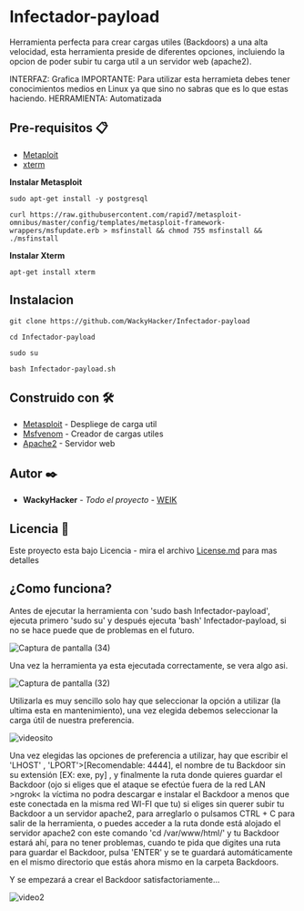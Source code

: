 # Infectador-payload
Herramienta perfecta para crear cargas utiles (Backdoors) a una alta velocidad, esta herramienta preside de diferentes opciones, incluiendo la opcion de poder subir tu carga util a un servidor web (apache2).

INTERFAZ: Grafica
IMPORTANTE: Para utilizar esta herramieta debes tener conocimientos medios en Linux ya que sino no sabras que es lo que estas haciendo.
HERRAMIENTA: Automatizada

## Pre-requisitos 📋

* [Metaploit](http://www.dropwizard.io/1.0.2/docs/) 
* [xterm](http://www.dropwizard.io/1.0.2/docs/) 

**Instalar Metasploit**
```
sudo apt-get install -y postgresql
```
```
curl https://raw.githubusercontent.com/rapid7/metasploit-omnibus/master/config/templates/metasploit-framework-wrappers/msfupdate.erb > msfinstall && chmod 755 msfinstall && ./msfinstall
```
**Instalar Xterm**
```
apt-get install xterm 
```
## Instalacion 
```
git clone https://github.com/WackyHacker/Infectador-payload
```
```
cd Infectador-payload 
```
```
sudo su
```
```
bash Infectador-payload.sh
```

## Construido con 🛠️

* [Metasploit](https://www.metasploit.com/) - Despliege de carga util
* [Msfvenom](https://www.metasploit.com/) - Creador de cargas utiles
* [Apache2](https://httpd.apache.org/) - Servidor web

## Autor ✒️

* **WackyHacker** - *Todo el proyecto* - [WEIK](https://github.com/WackyHacker)

## Licencia 📄

Este proyecto esta bajo Licencia - mira el archivo [License.md](https://github.com/WackyHacker/Infectador-payload/blob/master/License.md) para mas detalles

## ¿Como funciona?

Antes de ejecutar la herramienta con 'sudo bash Infectador-payload', ejecuta primero 'sudo su' y después ejecuta 'bash' Infectador-payload, si no se hace puede que de problemas en el futuro.


![Captura de pantalla (34)](https://user-images.githubusercontent.com/69093629/104134506-41d4f600-538a-11eb-8aff-79a331979e98.png)


Una vez la herramienta ya esta ejecutada correctamente, se vera algo asi.


![Captura de pantalla (32)](https://user-images.githubusercontent.com/69093629/104134712-c5431700-538b-11eb-8f40-816c6b25a571.png)


Utilizarla es muy sencillo solo hay que seleccionar la opción a utilizar (la ultima esta en mantenimiento), una vez elegida debemos seleccionar la carga útil de nuestra preferencia.

![videosito](https://user-images.githubusercontent.com/69093629/104136758-66d06580-5398-11eb-9526-58302e9f286b.gif)

Una vez elegidas las opciones de preferencia a utilizar, hay que escribir el 'LHOST' , 'LPORT'>[Recomendable: 4444], el nombre de tu Backdoor sin su extensión [EX: exe, py] , y finalmente la ruta donde quieres guardar el Backdoor (ojo si eliges que el ataque se efectúe fuera de la red LAN >ngrok< la víctima no podra descargar e instalar el Backdoor a menos que este conectada en la misma red WI-FI que tu) si eliges sin querer subir tu Backdoor a un servidor apache2, para arreglarlo o pulsamos CTRL + C para salir de la herramienta, o puedes acceder a la ruta donde está alojado el servidor apache2 con este comando 'cd /var/www/html/' y tu Backdoor estará ahí, para no tener problemas, cuando te pida que digites una ruta para guardar el Backdoor, pulsa 'ENTER' y se te guardará automáticamente en el mismo directorio que estás ahora mismo en la carpeta Backdoors.


Y se empezará a crear el Backdoor satisfactoriamente...

![video2](https://user-images.githubusercontent.com/69093629/104136537-2cb29400-5397-11eb-8d1d-3ffdea3bd598.gif)
